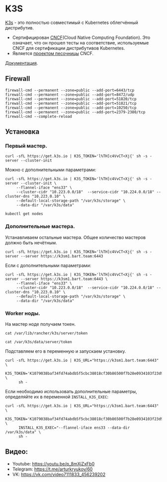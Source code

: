 # K3S

[K3s](https://k3s.io/) - это полностью совместимый c Kubernetes облегчённый дистрибутив.

* Сертифицирован [CNCF](https://www.cncf.io/)(Сloud Native Computing Foundation). Это означает, что он прошел 
тесты на соответствие, используемые CNCF для сертификации дистрибутивов Kubernetes.
* Является [проектом песочницы](https://www.cncf.io/projects/k3s/) CNCF.

[Документация](https://rancher.com/docs/k3s/latest/en/).

## Firewall

```shell
firewall-cmd --permanent --zone=public --add-port=6443/tcp
firewall-cmd --permanent --zone=public --add-port=8472/udp
firewall-cmd --permanent --zone=public --add-port=51820/tcp
firewall-cmd --permanent --zone=public --add-port=51821/tcp
firewall-cmd --permanent --zone=public --add-port=10250/tcp
firewall-cmd --permanent --zone=public --add-port=2379-2380/tcp
firewall-cmd --complete-reload
```

## Установка

### Первый мастер.

```shell
curl -sfL https://get.k3s.io | K3S_TOKEN='l%TH]c4VvCT<Xj{' sh -s - server --cluster-init 
```

Можно с дополнительными параметрами:

```shell
curl -sfL https://get.k3s.io | K3S_TOKEN='l%TH]c4VvCT<Xj{' sh -s - server --cluster-init \
     --flannel-iface "ens33" \
     --cluster-cidr "10.223.0.0/18"  --service-cidr "10.224.0.0/18" --cluster-dns "10.223.0.10" \
     --default-local-storage-path "/var/k3s/storage" \
     --data-dir "/var/k3s/data"
```

```shell
kubectl get nodes
```

### Дополнительные мастера.

Устанавливаем остальные мастера. Общее количество мастеров должно быть нечётным.

```shell
curl -sfL https://get.k3s.io | K3S_TOKEN='l%TH]c4VvCT<Xj{' sh -s - server --server https://k3sm1.bart.team:6443
```

Если с дополнительными параметрами:

```shell
curl -sfL https://get.k3s.io | K3S_TOKEN='l%TH]c4VvCT<Xj{' sh -s - server --server https://k3sm1.bart.team:6443 \
     --flannel-iface "ens33" \
     --cluster-cidr "10.223.0.0/18"  --service-cidr "10.224.0.0/18" --cluster-dns "10.223.0.10" \
     --default-local-storage-path "/var/k3s/storage" \
     --data-dir "/var/k3s/data"
```

### Worker ноды.

На мастер ноде получаем токен.

```shell
cat /var/lib/rancher/k3s/server/token
```

```shell
cat /var/k3s/data/server/token
```

Подставляем его в переменную и запускаем установку.

```shell
curl -sfL https://get.k3s.io | K3S_URL="https://k3sm1.bart.team:6443" \
      K3S_TOKEN='K1079038baf34fd74abdb5f5cbc38018cf30b86500f7b28e0934103f23d9cfb8d89::server:l%TH]c4VvCT<Xj{' \
      sh -
```

Если необходимо использовать дополнительные параметры, определяйте их в переменной ```INSTALL_K3S_EXEC```:

```shell
curl -sfL https://get.k3s.io | K3S_URL="https://k3sm1.bart.team:6443" \
      K3S_TOKEN='K1079038baf34fd74abdb5f5cbc38018cf30b86500f7b28e0934103f23d9cfb8d89::server:l%TH]c4VvCT<Xj{' \
      INSTALL_K3S_EXEC="--flannel-iface ens33 --data-dir /var/k3s/data" \
      sh -
```

## Видео:

* Youtube: https://youtu.be/p_8mXjZxFb0
* Telegram: https://t.me/arturkryukov/60
* VK: https://vk.com/video7111833_456239202